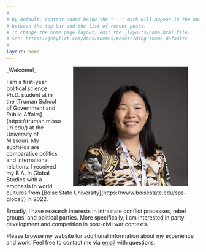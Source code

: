 ```yaml
---
#
# By default, content added below the "---" mark will appear in the home page
# between the top bar and the list of recent posts.
# To change the home page layout, edit the _layouts/home.html file.
# See: https://jekyllrb.com/docs/themes/#overriding-theme-defaults
#
layout: home
---
```


<img align="right" src="files/wieseler.jpg" width="300" hspace="30" />
<p>
_Welcome!_
<p>
I am a first-year political science Ph.D. student at in the [Truman School of Government and Public Affairs](https://truman.missouri.edu/) at the University of Missouri. My subfields are comparative politics and international relations. I received my B.A. in Global Studies with a emphasis in world cultures from [Boise State University](https://www.boisestate.edu/sps-global/) in 2022.
<p>
Broadly, I have research interests in intrastate conflict processes, rebel groups, and political parties. More specifically, I am interested in party development and competition in post-civil war contexts.
<p>
Please browse my website for additional information about my experience and work. Feel free to contact me via <a href = "mailto: rywqzv@umsystem.edu">email</a> with questions.
